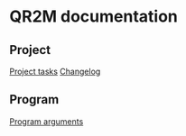 # QR2M documentation

## Project
[Project tasks](https://github.com/control-owl/QR2M/blob/master/doc/Tasks.md)
[Changelog](https://github.com/control-owl/QR2M/blob/master/doc/Changelog.md)

## Program
[Program arguments](https://github.com/control-owl/QR2M/blob/master/doc/Arguments.md)
